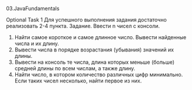 03.JavaFundamentals

Optional Task 1 
Для успешного выполнения задания достаточно реализовать 2-4 пункта.
Задание. Ввести n чисел с консоли.
1. Найти самое короткое и самое длинное число. Вывести найденные числа и их длину.
2. Вывести числа в порядке возрастания (убывания) значений их длины.
3. Вывести на консоль те числа, длина которых меньше (больше) средней длины по всем числам, а также длину.
4. Найти число, в котором количество различных цифр минимально. Если таких чисел несколько, найти первое из них.
